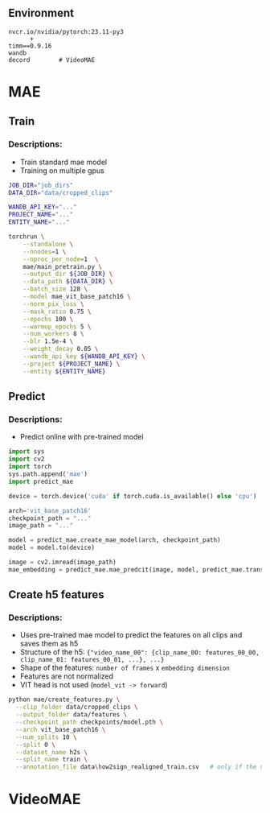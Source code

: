

## Environment
```
nvcr.io/nvidia/pytorch:23.11-py3
      +
timm==0.9.16
wandb
decord        # VideoMAE
```

# MAE
## Train
### Descriptions:
 - Train standard mae model
 - Training on multiple gpus

```bash
JOB_DIR="job_dirs"
DATA_DIR="data/cropped_clips"

WANDB_API_KEY="..."
PROJECT_NAME="..."
ENTITY_NAME="..."

torchrun \
    --standalone \
    --nnodes=1 \
    --nproc_per_node=1  \
    mae/main_pretrain.py \
    --output_dir ${JOB_DIR} \
    --data_path ${DATA_DIR} \
    --batch_size 128 \
    --model mae_vit_base_patch16 \
    --norm_pix_loss \
    --mask_ratio 0.75 \
    --epochs 100 \
    --warmup_epochs 5 \
    --num_workers 8 \
    --blr 1.5e-4 \
    --weight_decay 0.05 \
    --wandb_api_key ${WANDB_API_KEY} \
    --project ${PROJECT_NAME} \
    --entity ${ENTITY_NAME}
```

## Predict
### Descriptions:
 - Predict online with pre-trained model

```Python
import sys
import cv2
import torch
sys.path.append('mae')
import predict_mae

device = torch.device('cuda' if torch.cuda.is_available() else 'cpu')

arch='vit_base_patch16'
checkpoint_path = "..."
image_path = "..."

model = predict_mae.create_mae_model(arch, checkpoint_path)
model = model.to(device)

image = cv2.imread(image_path)
mae_embedding = predict_mae.mae_predcit(image, model, predict_mae.transform_mae, device)
```

## Create h5 features
### Descriptions:
 - Uses pre-trained mae model to predict the features on all clips and saves them as h5
 - Structure of the h5: `{"video_name_00": {clip_name_00: features_00_00, clip_name_01: features_00_01, ...}, ...}`
 - Shape of the features: `number of frames` x `embedding dimension`
 - Features are not normalized
 - VIT head is not used (`model_vit -> forward`)

```bash
python mae/create_features.py \
  --clip_folder data/cropped_clips \
  --output_folder data/features \
  --checkpoint_path checkpoints/model.pth \
  --arch vit_base_patch16 \
  --num_splits 10 \
  --split 0 \
  --dataset_name h2s \
  --split_name train \
  --annotation_file data\how2sign_realigned_train.csv   # only if the name is in bad format
```



# VideoMAE

















